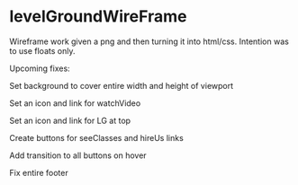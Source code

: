 # levelGroundWireFrame

Wireframe work given a png and then turning it into html/css. Intention was to use floats only. 

Upcoming fixes: 

Set background to cover entire width and height of viewport

Set an icon and link for watchVideo 

Set an icon and link for LG at top

Create buttons for seeClasses and hireUs links

Add transition to all buttons on hover

Fix entire footer
